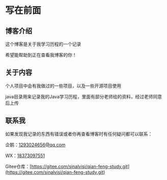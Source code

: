 # 写在前面  <!-- {docsify-ignore-all} -->

## 博客介绍

这个博客是关于我学习历程的一个记录  

希望能帮助到正在查看我博客的你！  

## 关于内容

个人项目中会有我做过的一些项目，以及一些开源项目使用  

java目录用来记录我的Java学习历程，里面有部分老师给的资料，经过老师同意后上传  

## 联系我

如果发现我记录的东西有错误或者你再查看博客时有任何疑问都可以联系： 

企鹅：[1293024656@qq.com]()  

WX：[18373097551]()  

Gitee仓库：[https://gitee.com/sinalvisi/qian-feng-study.git](https://gitee.com/sinalvisi/qian-feng-study.git)  
